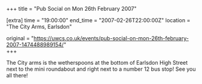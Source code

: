 +++
title = "Pub Social on Mon 26th February 2007"

[extra]
time = "19:00:00"
end_time = "2007-02-26T22:00:00Z"
location = "The City Arms, Earlsdon"

original = "https://uwcs.co.uk/events/pub-social-on-mon-26th-february-2007-1474488989154/"    
+++

The City arms is the wetherspoons at the bottom of Earlsdon High Street next to the mini roundabout and right next to a number 12 bus stop\! See you all there\!

